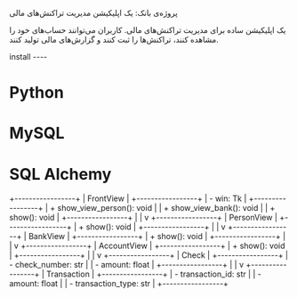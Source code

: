 پروژه‌ی بانک: یک اپلیکیشن مدیریت تراکنش‌های مالی

یک اپلیکیشن ساده برای مدیریت تراکنش‌های مالی. کاربران می‌توانند حساب‌های خود را مشاهده کنند، تراکنش‌ها را ثبت کنند و گزارش‌های مالی تولید کنند.


install ----    

# Python

# MySQL

# SQL Alchemy

+-----------------+
|    FrontView    |
+-----------------+
| - win: Tk       |
+-----------------+
| + show_view_person(): void |
| + show_view_bank(): void   |
| + show(): void             |
+-----------------+
          |
          |
          v
+-----------------+
|   PersonView    |
+-----------------+
| + show(): void  |
+-----------------+
          |
          |
          v
+-----------------+
|    BankView     |
+-----------------+
| + show(): void  |
+-----------------+
          |
          |
          v
+-----------------+
|  AccountView    |
+-----------------+
| + show(): void  |
+-----------------+
          |
          |
          v
+-----------------+
|     Check       |
+-----------------+
| - check_number: str |
| - amount: float     |
+-----------------+
          |
          |
          v
+-----------------+
|  Transaction    |
+-----------------+
| - transaction_id: str |
| - amount: float       |
| - transaction_type: str |
+-----------------+


